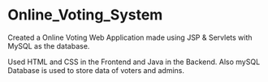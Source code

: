 # Online_Voting_System

Created a Online Voting Web Application made using JSP & Servlets with MySQL as the database. 


Used HTML and CSS in the Frontend and Java in the Backend. Also mySQL Database is used to store data of voters and admins.

